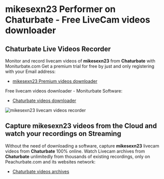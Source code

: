 # mikesexn23 Performer on Chaturbate - Free LiveCam videos downloader

## Chaturbate Live Videos Recorder

Monitor and record livecam videos of **mikesexn23** from **Chaturbate** with Moniturbate.com
Get a premium trial for free by just and only registering with your Email address:
* [mikesexn23 Premium videos downloader](https://moniturbate.com/request-demo-licence-key.html)

Free livecam videos downloader - Moniturbate Software:
* [Chaturbate videos downloader](https://moniturbate.com/moniturbate-download-software.html)

![mikesexn23 livecam videos recorder](https://peachurnet.com/templates/moniturbate-software.png)


## Capture mikesexn23 videos from the Cloud and watch your recordings on Streaming

Without the need of downloading a software, capture **mikesexn23** livecam videos from **Chaturbate** 100% online.
Watch Livecam archives from **Chaturbate** unlimitedly from thousands of existing recordings, only on Peachurbate.com and its websites network:
* [Chaturbate videos archives](https://peachurnet.com/)